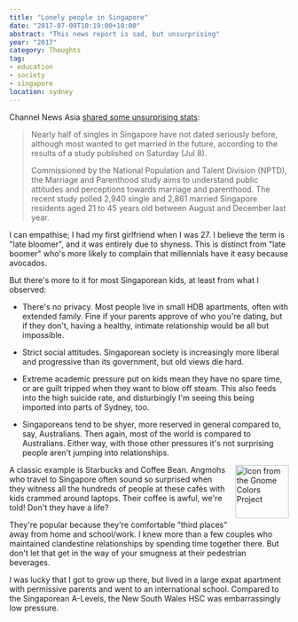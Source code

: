 ```yaml
---
title: "Lonely people in Singapore"
date: "2017-07-09T10:19:00+10:00"
abstract: "This news report is sad, but unsurprising"
year: "2017"
category: Thoughts
tag:
- education
- society
- singapore
location: sydney
---
```

Channel News Asia [shared some unsurprising stats]\:

> Nearly half of singles in Singapore have not dated seriously before, although most wanted to get married in the future, according to the results of a study published on Saturday (Jul 8).
> 
> Commissioned by the National Population and Talent Division (NPTD), the Marriage and Parenthood study aims to understand public attitudes and perceptions towards marriage and parenthood. The recent study polled 2,940 single and 2,861 married Singapore residents aged 21 to 45 years old between August and December last year.

I can empathise; I had my first girlfriend when I was 27. I believe the term is "late bloomer", and it was entirely due to shyness. This is distinct from "late boomer" who's more likely to complain that millennials have it easy because avocados.

But there's more to it for most Singaporean kids, at least from what I observed:

* There's no privacy. Most people live in small HDB apartments, often with extended family. Fine if your parents approve of who you're dating, but if they don't, having a healthy, intimate relationship would be all but impossible.

* Strict social attitudes. Singaporean society is increasingly more liberal and progressive than its government, but old views die hard.

* Extreme academic pressure put on kids mean they have no spare time, or are guilt tripped when they want to blow off steam. This also feeds into the high suicide rate, and disturbingly I'm seeing this being imported into parts of Sydney, too. 

* Singaporeans tend to be shyer, more reserved in general compared to, say, Australians. Then again, most of the world is compared to Australians. Either way, with those other pressures it's not surprising people aren't jumping into relationships.

<p><img src="https://rubenerd.com/files/stock/gnome-sun-java6.svg" alt="Icon from the Gnome Colors Project" style="width:96px; height:96px; float:right; margin:0 0 1em 1em" /></p>

A classic example is Starbucks and Coffee Bean. Angmohs who travel to Singapore often sound so surprised when they witness all the hundreds of people at these cafés with kids crammed around laptops. Their coffee is awful, we're told! Don't they have a life?

They're popular because they're comfortable "third places" away from home and school/work. I knew more than a few couples who maintained clandestine relationships by spending time together there. But don't let that get in the way of your smugness at their pedestrian beverages.

I was lucky that I got to grow up there, but lived in a large expat apartment with permissive parents and went to an international school. Compared to the Singaporean A-Levels, the New South Wales HSC was embarrassingly low pressure.

[shared some unsurprising stats]: http://www.channelnewsasia.com/news/singapore/nearly-half-of-singles-in-singapore-have-never-dated-seriously-9015376 "Nearly half of singles in Singapore have never dated seriously: Study"

